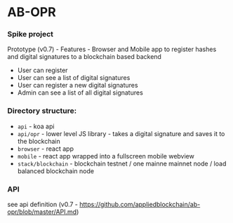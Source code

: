 # AB-OPR

### Spike project

Prototype (v0.7) - Features - Browser and Mobile app to register hashes and digital signatures to a blockchain based backend

- User can register
- User can see a list of digital signatures
- User can register a new digital signatures
- Admin can see a list of all digital signatures


### Directory structure:


- `api` - koa api
- `api/opr` - lower level JS library - takes a digital signature and saves it to the blockchain
- `browser` - react app
- `mobile` - react app wrapped into a fullscreen mobile webview
- `stack/blockchain` - blockchain testnet / one mainne mainnet node / load balanced blockchain node


### API

see api definition (v0.7 - https://github.com/appliedblockchain/ab-opr/blob/master/API.md) 
